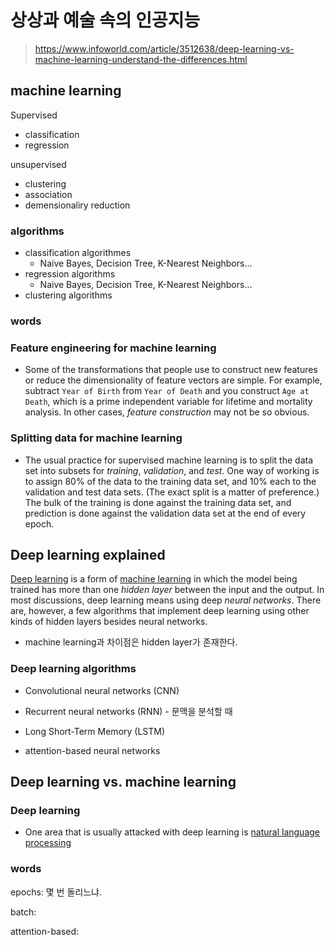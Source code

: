 # 상상과 예술 속의 인공지능

> https://www.infoworld.com/article/3512638/deep-learning-vs-machine-learning-understand-the-differences.html



## machine learning

Supervised

- classification
- regression

unsupervised

- clustering
- association
- demensionaliry reduction

### algorithms

- classification algorithmes
  - Naive Bayes, Decision Tree, K-Nearest Neighbors...
- regression algorithms
  - Naive Bayes, Decision Tree, K-Nearest Neighbors...
- clustering algorithms



### words

### Feature engineering for machine learning

- Some of the transformations that people use to construct new features or reduce the dimensionality of feature vectors are simple. For example, subtract `Year of Birth` from `Year of Death` and you construct `Age at Death`, which is a prime independent variable for lifetime and mortality analysis. In other cases, *feature construction* may not be so obvious.

### Splitting data for machine learning

- The usual practice for supervised machine learning is to split the data set into subsets for *training*, *validation*, and *test*. One way of working is to assign 80% of the data to the training data set, and 10% each to the validation and test data sets. (The exact split is a matter of preference.) The bulk of the training is done against the training data set, and prediction is done against the validation data set at the end of every epoch.



## Deep learning explained

[Deep learning](https://www.infoworld.com/article/3397142/what-is-deep-learning-algorithms-that-mimic-the-human-brain.html) is a form of [machine learning](https://www.infoworld.com/article/3214424/what-is-machine-learning-intelligence-derived-from-data.html) in which the model being trained has more than one *hidden layer* between the input and the output. In most discussions, deep learning means using deep *neural networks*. There are, however, a few algorithms that implement deep learning using other kinds of hidden layers besides neural networks.

- machine learning과 차이점은 hidden layer가 존재한다.



### Deep learning algorithms

- Convolutional neural networks (CNN)

- Recurrent neural networks (RNN) - 문맥을 분석할 때

- Long Short-Term Memory (LSTM)

- attention-based neural networks



## Deep learning vs. machine learning



### Deep learning

- One area that is usually attacked with deep learning is [natural language processing](https://www.infoworld.com/article/3398696/what-is-natural-language-processing-ai-for-speech-and-text.html)





### words

epochs: 몇 번 돌리느냐.

batch: 

attention-based: 





